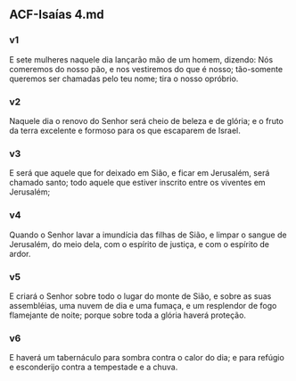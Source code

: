 ## ACF-Isaías 4.md
### v1
 E sete mulheres naquele dia lançarão mão de um homem, dizendo: Nós comeremos do nosso pão, e nos vestiremos do que é nosso; tão-somente queremos ser chamadas pelo teu nome; tira o nosso opróbrio.
### v2
 Naquele dia o renovo do Senhor será cheio de beleza e de glória; e o fruto da terra excelente e formoso para os que escaparem de Israel.
### v3
 E será que aquele que for deixado em Sião, e ficar em Jerusalém, será chamado santo; todo aquele que estiver inscrito entre os viventes em Jerusalém;
### v4
 Quando o Senhor lavar a imundícia das filhas de Sião, e limpar o sangue de Jerusalém, do meio dela, com o espírito de justiça, e com o espírito de ardor.
### v5
 E criará o Senhor sobre todo o lugar do monte de Sião, e sobre as suas assembléias, uma nuvem de dia e uma fumaça, e um resplendor de fogo flamejante de noite; porque sobre toda a glória haverá proteção.
### v6
 E haverá um tabernáculo para sombra contra o calor do dia; e para refúgio e esconderijo contra a tempestade e a chuva.
